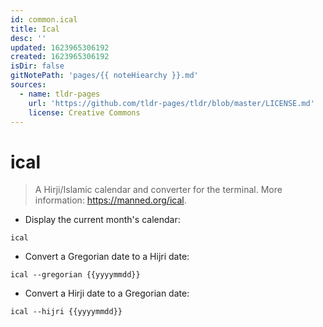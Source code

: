 ```yaml
---
id: common.ical
title: Ical
desc: ''
updated: 1623965306192
created: 1623965306192
isDir: false
gitNotePath: 'pages/{{ noteHiearchy }}.md'
sources:
  - name: tldr-pages
    url: 'https://github.com/tldr-pages/tldr/blob/master/LICENSE.md'
    license: Creative Commons
---
```

# ical

> A Hirji/Islamic calendar and converter for the terminal.
> More information: <https://manned.org/ical>.

- Display the current month's calendar:

`ical`

- Convert a Gregorian date to a Hijri date:

`ical --gregorian {{yyyymmdd}}`

- Convert a Hirji date to a Gregorian date:

`ical --hijri {{yyyymmdd}}`

